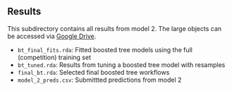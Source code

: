 ## Results

This subdirectory contains all results from model 2. The large objects can be accessed via [Google Drive](https://drive.google.com/drive/folders/1u8n32uvsgk1MbWuc_N_dgInZDa2Sj92B?usp=sharing).

- `bt_final_fits.rda`: Fitted boosted tree models using the full (competition) training set
- `bt_tuned.rda`: Results from tuning a boosted tree model with resamples
- `final_bt.rda`: Selected final boosted tree workflows
- `model_2_preds.csv`: Submittted predictions from model 2
